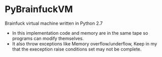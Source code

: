 PyBrainfuckVM
=============

Brainfuck virtual machine written in Python 2.7

  - In this implementation code and memory are in the same tape so programs can modify themselves.
  - It also throw exceptions like Memory overflow/underflow, Keep in my that the exeception raise conditions set may not be complete.
